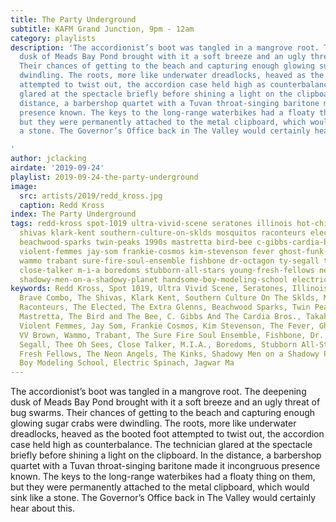 ```yaml
---
title: The Party Underground
subtitle: KAFM Grand Junction, 9pm - 12am
category: playlists
description: 'The accordionist’s boot was tangled in a mangrove root. The deepening
  dusk of Meads Bay Pond brought with it a soft breeze and an ugly threat of bug swarms.
  Their chances of getting to the beach and capturing enough glowing sugar crabs were
  dwindling. The roots, more like underwater dreadlocks, heaved as the booted foot
  attempted to twist out, the accordion case held high as counterbalance. The technician
  glared at the spectacle briefly before shining a light on the clipboard. In the
  distance, a barbershop quartet with a Tuvan throat-singing baritone made it incongruous
  presence known. The keys to the long-range waterbikes had a floaty thing on them,
  but they were permanently attached to the metal clipboard, which would sink like
  a stone. The Governor’s Office back in The Valley would certainly hear about this.

'
author: jclacking
airdate: '2019-09-24'
playlist: 2019-09-24-the-party-underground
image:
  src: artists/2019/redd_kross.jpg
  caption: Redd Kross
index: The Party Underground
tags: redd-kross spot-1019 ultra-vivid-scene seratones illinois hot-chip brave-combo
  shivas klark-kent southern-culture-on-sklds mosquitos raconteurs elected extra-glenns
  beachwood-sparks twin-peaks 1990s mastretta bird-bee c-gibbs-cardia-bros takako-minekawa
  violent-femmes jay-som frankie-cosmos kim-stevenson fever ghost-funk-orchestra vv-brown
  wammo trabant sure-fire-soul-ensemble fishbone dr-octagon ty-segall thee-oh-sees
  close-talker m-i-a boredoms stubborn-all-stars young-fresh-fellows neon-angels kinks
  shadowy-men-on-a-shadowy-planet handsome-boy-modeling-school electric-spinach jagwar-ma
keywords: Redd Kross, Spot 1019, Ultra Vivid Scene, Seratones, Illinois, Hot Chip,
  Brave Combo, The Shivas, Klark Kent, Southern Culture On The Sklds, Mosquitos, The
  Raconteurs, The Elected, The Extra Glenns, Beachwood Sparks, Twin Peaks, 1990s,
  Mastretta, The Bird and The Bee, C. Gibbs And The Cardia Bros., Takako Minekawa,
  Violent Femmes, Jay Som, Frankie Cosmos, Kim Stevenson, The Fever, Ghost Funk Orchestra,
  VV Brown, Wammo, Trabant, The Sure Fire Soul Ensemble, Fishbone, Dr. Octagon, Ty
  Segall, Thee Oh Sees, Close Talker, M.I.A., Boredoms, Stubborn All-Stars, Young
  Fresh Fellows, The Neon Angels, The Kinks, Shadowy Men on a Shadowy Planet, Handsome
  Boy Modeling School, Electric Spinach, Jagwar Ma
---
```

The accordionist’s boot was tangled in a mangrove root. The deepening dusk of Meads Bay Pond brought with it a soft breeze and an ugly threat of bug swarms. Their chances of getting to the beach and capturing enough glowing sugar crabs were dwindling. The roots, more like underwater dreadlocks, heaved as the booted foot attempted to twist out, the accordion case held high as counterbalance. The technician glared at the spectacle briefly before shining a light on the clipboard. In the distance, a barbershop quartet with a Tuvan throat-singing baritone made it incongruous presence known. The keys to the long-range waterbikes had a floaty thing on them, but they were permanently attached to the metal clipboard, which would sink like a stone. The Governor’s Office back in The Valley would certainly hear about this.

